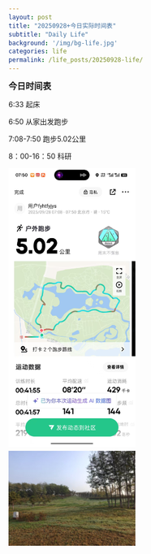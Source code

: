 ```yaml
---
layout: post
title: "20250928+今日实际时间表"
subtitle: "Daily Life"
background: '/img/bg-life.jpg'
categories: life
permalink: /life_posts/20250928-life/
---
```

**<span style="font-size: 120%">今日时间表</span>**



6:33 起床

6:50 从家出发跑步

7:08-7:50 跑步5.02公里

8：00-16：50 科研

<div style="
  column-count: 2;
  column-gap: 5px;
  max-width: 700px;
  margin: 0 auto;
">
  <img src="/img/life/20250928/bg-run.jpg" style="width:100%; margin-bottom:5px;">
  <img src="/img/life/20250928/bg-run1.jpg" style="width:100%; margin-bottom:5px;">
</div>


